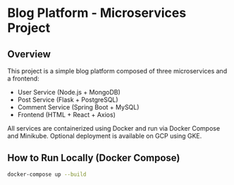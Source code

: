 # Blog Platform - Microservices Project

## Overview

This project is a simple blog platform composed of three microservices and a frontend:

- User Service (Node.js + MongoDB)
- Post Service (Flask + PostgreSQL)
- Comment Service (Spring Boot + MySQL)
- Frontend (HTML + React + Axios)

All services are containerized using Docker and run via Docker Compose and Minikube. Optional deployment is available on GCP using GKE.

## How to Run Locally (Docker Compose)

```bash
docker-compose up --build


